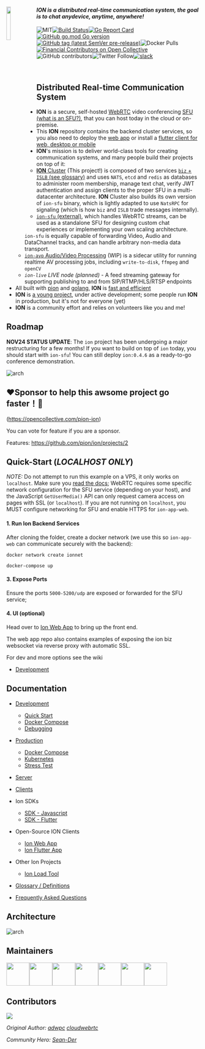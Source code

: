 
<div align=left><a href="https://github.com/pion/ion/wiki">
    <img src="https://github.com/pion/ion/raw/master/docs/imgs/ion.png" width = 15% align = "left">
</a>

#### *ION is a distributed real-time communication system, the goal is to chat anydevice, anytime, anywhere!*

![MIT](https://img.shields.io/badge/License-MIT-yellow.svg)[![Build Status](https://travis-ci.com/pion/ion.svg?branch=master)](https://travis-ci.com/pion/ion)[![Go Report Card](https://goreportcard.com/badge/github.com/pion/ion)![GitHub go.mod Go version](https://img.shields.io/github/go-mod/go-version/pion/ion)![GitHub tag (latest SemVer pre-release)](https://img.shields.io/github/v/tag/pion/ion?include_prereleases)](https://goreportcard.com/report/github.com/pion/ion)![Docker Pulls](https://img.shields.io/docker/pulls/pionwebrtc/ion-biz?style=plastic)[![Financial Contributors on Open Collective](https://opencollective.com/pion-ion/all/badge.svg?label=financial+contributors)](https://opencollective.com/pion-ion) ![GitHub contributors](https://img.shields.io/github/contributors-anon/pion/ion)![Twitter Follow](https://img.shields.io/twitter/follow/_PION?style=social)[![slack](https://img.shields.io/badge/join-us%20on%20slack-gray.svg?longCache=true&logo=slack&colorB=brightgreen)](https://pion.ly/slack)

<br />

## Distributed Real-time Communication System

+ **ION** is a secure, self-hosted [WebRTC](https://webrtc.org/) video conferencing [SFU (what is an SFU?)](https://testrtc.com/different-multiparty-video-conferencing/), that you can host today in the cloud or on-premise.
+ This **ION** repository contains the backend cluster services, so you also need to deploy the [web app](https://github.com/pion/ion-app-web) or install a [flutter client for web, desktop or mobile](https://github.com/pion/ion-app-flutter)
+ **ION**'s mission is to deliver world-class tools for creating communication systems, and many people build their projects on top of it:
  + [**ION** Cluster](https://github.com/pion/ion) (This project!) is composed of two services [`biz` + `ISLB` (see glossary)](docs/glossary.md) and uses `NATS`, `etcd` and `redis` as databases to administer room membership, manage text chat, verify JWT authentication and assign clients to the proper SFU in a multi-datacenter architecture. **ION** Cluster also builds its own version of `ion-sfu` binary, which is lightly adapted to use `NatsRPC` for signaling (which is how `biz` and `ISLB` trade messages internally).
  + [`ion-sfu` (external)](https://github.com/pion/ion-sfu), which handles WebRTC streams, can be used as a standalone SFU for designing custom chat experiences or implementing your own scaling architecture. `ion-sfu` is equally capable of forwarding Video, Audio and DataChannel tracks, and can handle arbitrary non-media data transport.
  + [`ion-avp` Audio/Video Processing](https://github.com/pion/ion-avp) (WIP) is a sidecar utility for running realtime AV processing jobs, including `write-to-disk`, `ffmpeg` and `openCV`
  + *`ion-live` LIVE node (planned)* - A feed streaming gateway for supporting publishing to and from SIP/RTMP/HLS/RTSP endpoints
+ All built with [pion](https://pion.ly) and [golang](https://golang.org/), **ION** is [fast and efficient](docs/production/stress_test.md)
+ **ION** is [a young project](https://github.com/pion/ion/projects/2), under active development; some people run **ION** in production, but it's not for everyone (yet)
+ **ION** is a community effort and relies on volunteers like you and me!


## Roadmap

**NOV24 STATUS UPDATE**: The `ion` project has been undergoing a major restructuring for a few months! If you want to build on top of `ion` today, you should start with `ion-sfu`! You can still deploy `ion:0.4.6` as a ready-to-go conference demonstration.

![arch](https://github.com/pion/ion/raw/master/docs/imgs/ion-roadmap.png)

## ❤️Sponsor to help this awsome project go faster！🚀
(https://opencollective.com/pion-ion)

You can vote for feature if you are a sponsor.

Features: https://github.com/pion/ion/projects/2

## Quick-Start (*LOCALHOST ONLY*)

*NOTE:* Do not attempt to run this example on a VPS, it only works on `localhost`. Make sure you [read the docs](docs/production); WebRTC requires some specific network configuration for the SFU service (depending on your host), and the JavaScript `GetUserMedia()` API can only request camera access on pages with SSL (or `localhost`). If you are not running on `localhost`, you MUST configure networking for SFU and enable HTTPS for `ion-app-web`.


#### 1. Run Ion Backend Services
After cloning the folder, create a docker network (we use this so `ion-app-web` can communicate securely with the backend):
```
docker network create ionnet

docker-compose up
```

#### 3. Expose Ports

Ensure the ports `5000-5200/udp` are exposed or forwarded for the SFU service; 


#### 4. UI (optional)

Head over to [Ion Web App](https://github.com/pion/ion-app-web) to bring up the front end.

The web app repo also contains examples of exposing the ion biz websocket via reverse proxy with automatic SSL.

For dev and more options see the wiki

* [Development](https://github.com/pion/ion/tree/master/docs)



## Documentation
+ [Development](docs/dev/)
    + [Quick Start](docs/dev/quick_start.md)
    + [Docker Compose](docs/dev/docker.md)
    + [Debugging](docs/dev/debugging.md)
+ [Production](docs/production/)
    + [Docker Compose](docs/production/README.md)
    + [Kubernetes](kube/README.md)
    + [Stress Test](docs/production/stress_test.md)
+ [Server](docs/server_features.md)
+ [Clients](docs/client_features.md)
+ Ion SDKs
    + [SDK - Javascript](https://github.com/pion/ion-sdk-js)
    + [SDK - Flutter](https://github.com/pion/ion-sdk-flutter)
+ Open-Source ION Clients
    + [Ion Web App](https://github.com/pion/ion-app-web)
    + [Ion Flutter App](https://github.com/pion/ion-app-flutter)
+ Other Ion Projects
    + [Ion Load Tool](https://github.com/pion/ion-load-tool)


+ [Glossary / Definitions](docs/glossary.md)
+ [Frequently Asked Questions](docs/faq.md)

## Architecture
![arch](https://github.com/pion/ion/raw/master/docs/imgs/arch.png)

## Maintainers

<a href="https://github.com/adwpc"><img width="60" height="60" src="https://github.com/adwpc.png?size=500"/></a><a href="https://github.com/cloudwebrtc"><img width="60" height="60" src="https://github.com/cloudwebrtc.png?size=500"/></a><a href="https://github.com/kangshaojun"><img width="60" height="60" src="https://github.com/kangshaojun.png?size=500"/></a><a href="https://github.com/tarrencev"><img width="60" height="60" src="https://github.com/tarrencev.png?size=500"/></a><a href="https://github.com/jbrady42"><img width="60" height="60" src="https://github.com/jbrady42.png?size=500"/></a><a href="https://github.com/leewardbound"><img width="60" height="60" src="https://github.com/leewardbound.png?size=500"/></a><a href="https://github.com/cgojin"><img width="60" height="60" src="https://github.com/cgojin.png?size=500"/></a>

## Contributors

<a href="https://github.com/pion/ion/graphs/contributors"><img src="https://opencollective.com/pion-ion/contributors.svg?width=890&button=false" /></a>

*Original Author: [adwpc](https://github.com/adwpc) [cloudwebrtc](https://github.com/cloudwebrtc)*

*Community Hero: [Sean-Der](https://github.com/Sean-Der)*
